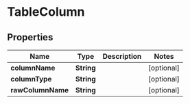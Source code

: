 

# TableColumn


## Properties

| Name | Type | Description | Notes |
|------------ | ------------- | ------------- | -------------|
|**columnName** | **String** |  |  [optional] |
|**columnType** | **String** |  |  [optional] |
|**rawColumnName** | **String** |  |  [optional] |



